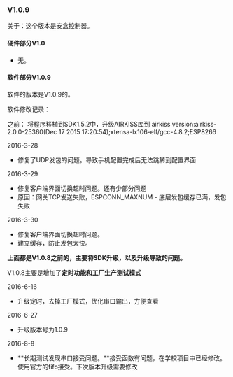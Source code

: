 ### V1.0.9 ###
关于：这个版本是安盒控制器。

#### 硬件部分V1.0 ####

- 无。

#### 软件部分V1.0.9 ####
软件的版本是V1.0.9的。

软件修改记录：

之前：
将程序移植到SDK1.5.2中，升级AIRKISS库到
airkiss version:airkiss-2.0.0-25360(Dec 17 2015 17:20:54);xtensa-lx106-elf/gcc-4.8.2;ESP8266

2016-3-28

- 修复了UDP发包的问题。导致手机配置完成后无法跳转到配置界面

2016-3-29

- 修复客户端界面切换超时问题。还有少部分问题
- 原因：网关TCP发送失败，ESPCONN_MAXNUM - 底层发包缓存已满，发包失败

2016-3-30

- 修复客户端界面切换超时问题。
- 建立缓存，防止发包太快。

**上面都是V1.0.8之前的，主要将SDK升级，以及升级导致的问题。**

V1.0.8主要是增加了**定时功能和工厂生产测试模式**

2016-6-16

- 升级定时，去掉工厂模式，优化串口输出，方便查看

2016-6-27

- 升级版本号为1.0.9

2016-8-8

- **长期测试发现串口接受问题。**接受函数有问题，在学校项目中已经修改。使用官方的fifo接受。下次版本升级需要修改